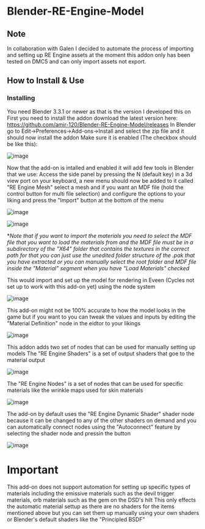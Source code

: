 # Blender-RE-Engine-Model

## Note
In collaboration with Galen I decided to automate the process of importing and setting up RE Engine assets at the moment this addon only has been tested on DMC5 and can only import assets not export.

## How to Install & Use
### Installing
You need Blender 3.3.1 or newer as that is the version I developed this on
First you need to install the addon download the latest version here: https://github.com/amir-120/Blender-RE-Engine-Model/releases
In Blender go to Edit->Preferences->Add-ons->Install and select the zip file and it should now install the addon
Make sure it is enabled (The checkbox should be like this):

![image](https://user-images.githubusercontent.com/18630540/203515093-5d40c817-e325-4272-9872-092be7b3db4f.png)

Now that the add-on is intalled and enabled it will add few tools in Blender that we use:
Access the side panel by pressing the N (default key) in a 3d view port on your keyboard, a new menu should now be added to it called "RE Engine Mesh" select a mesh and if you want an MDF file (hold the control button for multi file selection) and configure the options to your liking and press the "Import" button at the bottom of the menu

![image](https://user-images.githubusercontent.com/18630540/203517040-3efdf424-c95a-4baa-9614-86eb27cd9ad7.png)

![image](https://user-images.githubusercontent.com/18630540/203520052-748920d3-22ef-4463-baf1-fe3a11bec9c5.png)

**Note that if you want to import the materials you need to select the MDF file that you want to load the materials from and the MDF file must be in a subdirectory of the "X64" folder that contains the textures in the correct path for that you can just use the unedited folder structure of the .pak that you have extracted or you can manually select the root folder and MDF file inside the "Material" segment when you have "Load Materials" checked*

This would import and set up the model for rendering in Eveen (Cycles not set up to work with this add-on yet) using the node system

![image](https://user-images.githubusercontent.com/18630540/203520616-2926792b-e519-4f63-9039-d0ce794acdae.png)

This add-on might not be 100% accurate to how the model looks in the game but if you want to you can tweak the values and inputs by editing the "Material Definition" node in the eidtor to your likings

![image](https://user-images.githubusercontent.com/18630540/203521328-523ebc41-fa72-4be7-923d-080516676165.png)

This addon adds two set of nodes that can be used for manually setting up models
The "RE Engine Shaders" is a set of output shaders that goe to the material output

![image](https://user-images.githubusercontent.com/18630540/203521679-b04141a3-ccfa-4d3b-a655-d9cad1896043.png)

The "RE Engine Nodes" is a set of nodes that can be used for specific materials like the wrinkle maps used for skin materials

![image](https://user-images.githubusercontent.com/18630540/203522246-d5fd4c1d-011c-41c5-ba44-4c2ff778772c.png)

The add-on by default uses the "RE Engine Dynamic Shader" shader node because it can be changed to any of the other shaders on demand and you can automatically connect nodes using the "Autoconnect" feature by selecting the shader node and pressin the button

![image](https://user-images.githubusercontent.com/18630540/203522611-314366b1-97b3-44cc-857e-f016dc3beebd.png)

# Important
This add-on does not support automation for setting up specific types of materials including the emissive materials such as the devil trigger materials, orb materials such as the gem on the DSD's hilt
This only effects the automatic material settup as there are no shaders for the items mentioned above but you can set them up manually using your own shaders or Blender's default shaders like the "Principled BSDF"
